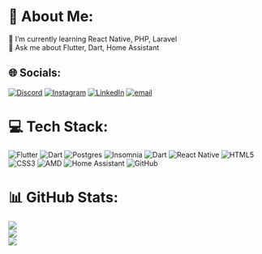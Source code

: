 # 💫 About Me:
🌱 I’m currently learning React Native, PHP, Laravel<br>💬 Ask me about Flutter, Dart, Home Assistant<br>


## 🌐 Socials:
[![Discord](https://img.shields.io/badge/Discord-%237289DA.svg?logo=discord&logoColor=white)](https://discord.gg/.rafo_) [![Instagram](https://img.shields.io/badge/Instagram-%23E4405F.svg?logo=Instagram&logoColor=white)](https://instagram.com/r.vandov) [![LinkedIn](https://img.shields.io/badge/LinkedIn-%230077B5.svg?logo=linkedin&logoColor=white)](https://linkedin.com/in/rafaelo-vandov) [![email](https://img.shields.io/badge/Email-D14836?logo=gmail&logoColor=white)](mailto:rafaelovandov25@gmail.com) 

# 💻 Tech Stack:
![Flutter](https://img.shields.io/badge/Flutter-%2302569B.svg?style=for-the-badge&logo=Flutter&logoColor=white) ![Dart](https://img.shields.io/badge/dart-%230175C2.svg?style=for-the-badge&logo=dart&logoColor=white) ![Postgres](https://img.shields.io/badge/postgres-%23316192.svg?style=for-the-badge&logo=postgresql&logoColor=white) ![Insomnia](https://img.shields.io/badge/Insomnia-black?style=for-the-badge&logo=insomnia&logoColor=5849BE) ![Dart](https://img.shields.io/badge/dart-%230175C2.svg?style=for-the-badge&logo=dart&logoColor=white) ![React Native](https://img.shields.io/badge/react_native-%2320232a.svg?style=for-the-badge&logo=react&logoColor=%2361DAFB) ![HTML5](https://img.shields.io/badge/html5-%23E34F26.svg?style=for-the-badge&logo=html5&logoColor=white) ![CSS3](https://img.shields.io/badge/css3-%231572B6.svg?style=for-the-badge&logo=css3&logoColor=white) ![AMD](https://img.shields.io/badge/AMD-%23000000.svg?style=for-the-badge&logo=amd&logoColor=white) ![Home Assistant](https://img.shields.io/badge/home%20assistant-%2341BDF5.svg?style=for-the-badge&logo=home-assistant&logoColor=white) ![GitHub](https://img.shields.io/badge/github-%23121011.svg?style=for-the-badge&logo=github&logoColor=white)
# 📊 GitHub Stats:
![](https://github-readme-stats.vercel.app/api?username=rafaelovandov&theme=dark&hide_border=true&include_all_commits=false&count_private=false)<br/>
![](https://nirzak-streak-stats.vercel.app/?user=rafaelovandov&theme=dark&hide_border=true)<br/>
![](https://github-readme-stats.vercel.app/api/top-langs/?username=rafaelovandov&theme=dark&hide_border=true&include_all_commits=false&count_private=false&layout=compact)

<!-- Proudly created with GPRM ( https://gprm.itsvg.in ) -->
